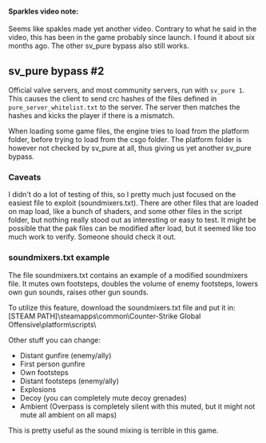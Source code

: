 #### Sparkles video note:

Seems like spakles made yet another video. Contrary to what he said in the video, this has been in the game probably since launch. I found it about six months ago. The other sv_pure bypass also still works.

## sv\_pure bypass \#2

Official valve servers, and most community servers, run with `sv_pure 1`. This causes the client to send crc hashes of the files defined in `pure_server_whitelist.txt` to the server. The server then matches the hashes and kicks the player if there is a mismatch.

When loading some game files, the engine tries to load from the platform folder, before trying to load from the csgo folder. The platform folder is however not checked by sv_pure at all, thus giving us yet another sv_pure bypass.

### Caveats
I didn't do a lot of testing of this, so I pretty much just focused on the easiest file to exploit (soundmixers.txt). There are other files that are loaded on map load, like a bunch of shaders, and some other files in the script folder, but nothing really stood out as interesting or easy to test. It might be possible that the pak files can be modified after load, but it seemed like too much work to verify. Someone should check it out.

### soundmixers.txt example
The file soundmixers.txt contains an example of a modified soundmixers file. It mutes own footsteps, doubles the volume of enemy footsteps, lowers own gun sounds, raises other gun sounds.

To utilize this feature, download the soundmixers.txt file and put it in: [STEAM PATH]\steamapps\common\Counter-Strike Global Offensive\platform\scripts\

Other stuff you can change:

* Distant gunfire (enemy/ally)
* First person gunfire
* Own footsteps
* Distant footsteps (enemy/ally)
* Explosions
* Decoy (you can completely mute decoy grenades)
* Ambient (Overpass is completely silent with this muted, but it might not mute all ambient on all maps)

This is pretty useful as the sound mixing is terrible in this game.